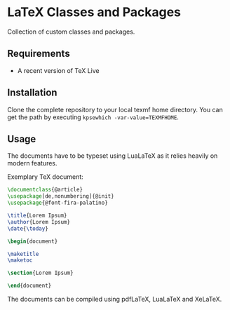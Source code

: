 # LaTeX Classes and Packages

Collection of custom classes and packages.

## Requirements

- A recent version of TeX Live

## Installation

Clone the complete repository to your local texmf home directory.
You can get the path by executing `kpsewhich -var-value=TEXMFHOME`.

## Usage

The documents have to be typeset using LuaLaTeX as it relies heavily on modern features.

Exemplary TeX document:

```latex
\documentclass{@article}
\usepackage[de,nonumbering]{@init}
\usepackage{@font-fira-palatino}

\title{Lorem Ipsum}
\author{Lorem Ipsum}
\date{\today}

\begin{document}

\maketitle
\maketoc

\section{Lorem Ipsum}

\end{document}
```

The documents can be compiled using pdfLaTeX, LuaLaTeX and XeLaTeX.
